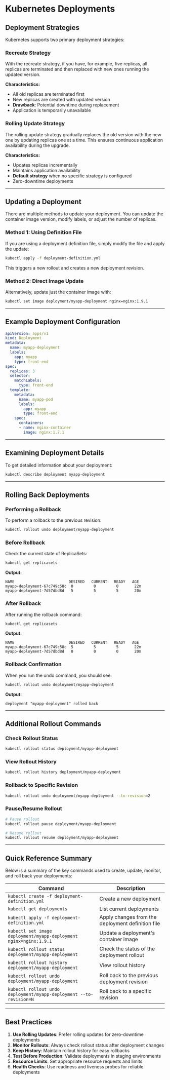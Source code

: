 # Kubernetes Deployments

## Deployment Strategies

Kubernetes supports two primary deployment strategies:

### Recreate Strategy

With the recreate strategy, if you have, for example, five replicas, all replicas are terminated and then replaced with new ones running the updated version. 

**Characteristics:**
- All old replicas are terminated first
- New replicas are created with updated version
- **Drawback**: Potential downtime during replacement
- Application is temporarily unavailable

### Rolling Update Strategy

The rolling update strategy gradually replaces the old version with the new one by updating replicas one at a time. This ensures continuous application availability during the upgrade. 

**Characteristics:**
- Updates replicas incrementally
- Maintains application availability
- **Default strategy** when no specific strategy is configured
- Zero-downtime deployments

---

## Updating a Deployment

There are multiple methods to update your deployment. You can update the container image version, modify labels, or adjust the number of replicas.

### Method 1: Using Definition File

If you are using a deployment definition file, simply modify the file and apply the update:

```sh
kubectl apply -f deployment-definition.yml
```

This triggers a new rollout and creates a new deployment revision.

### Method 2: Direct Image Update

Alternatively, update just the container image with:

```sh
kubectl set image deployment/myapp-deployment nginx=nginx:1.9.1
```

---

## Example Deployment Configuration

```yaml
apiVersion: apps/v1
kind: Deployment
metadata:
  name: myapp-deployment
  labels:
    app: myapp
    type: front-end
spec:
  replicas: 3
  selector:
    matchLabels:
      type: front-end
  template:
    metadata:
      name: myapp-pod
      labels:
        app: myapp
        type: front-end
    spec:
      containers:
      - name: nginx-container
        image: nginx:1.7.1
```

---

## Examining Deployment Details

To get detailed information about your deployment:

```sh
kubectl describe deployment myapp-deployment
```

---

## Rolling Back Deployments

### Performing a Rollback

To perform a rollback to the previous revision:

```sh
kubectl rollout undo deployment/myapp-deployment
```

### Before Rollback

Check the current state of ReplicaSets:

```sh
kubectl get replicasets
```

**Output:**
```
NAME                        DESIRED   CURRENT   READY   AGE
myapp-deployment-67c749c58c  0         0         0       22m
myapp-deployment-7d57dbd8d   5         5         5       20m
```

### After Rollback

After running the rollback command:

```sh
kubectl get replicasets
```

**Output:**
```
NAME                        DESIRED   CURRENT   READY   AGE
myapp-deployment-67c749c58c  5         5         5       22m
myapp-deployment-7d57dbd8d   0         0         0       20m
```

### Rollback Confirmation

When you run the undo command, you should see:

```sh
kubectl rollout undo deployment/myapp-deployment
```

**Output:**
```
deployment "myapp-deployment" rolled back
```

---

## Additional Rollout Commands

### Check Rollout Status

```sh
kubectl rollout status deployment/myapp-deployment
```

### View Rollout History

```sh
kubectl rollout history deployment/myapp-deployment
```

### Rollback to Specific Revision

```sh
kubectl rollout undo deployment/myapp-deployment --to-revision=2
```

### Pause/Resume Rollout

```sh
# Pause rollout
kubectl rollout pause deployment/myapp-deployment

# Resume rollout
kubectl rollout resume deployment/myapp-deployment
```

---

## Quick Reference Summary

Below is a summary of the key commands used to create, update, monitor, and roll back your deployments:

| Command | Description |
|---------|-------------|
| `kubectl create -f deployment-definition.yml` | Create a new deployment |
| `kubectl get deployments` | List current deployments |
| `kubectl apply -f deployment-definition.yml` | Apply changes from the deployment definition file |
| `kubectl set image deployment/myapp-deployment nginx=nginx:1.9.1` | Update a deployment's container image |
| `kubectl rollout status deployment/myapp-deployment` | Check the status of the deployment rollout |
| `kubectl rollout history deployment/myapp-deployment` | View rollout history |
| `kubectl rollout undo deployment/myapp-deployment` | Roll back to the previous deployment revision |
| `kubectl rollout undo deployment/myapp-deployment --to-revision=N` | Roll back to a specific revision |

---

## Best Practices

1. **Use Rolling Updates**: Prefer rolling updates for zero-downtime deployments
2. **Monitor Rollouts**: Always check rollout status after deployment changes
3. **Keep History**: Maintain rollout history for easy rollbacks
4. **Test Before Production**: Validate deployments in staging environments
5. **Resource Limits**: Set appropriate resource requests and limits
6. **Health Checks**: Use readiness and liveness probes for reliable deployments
